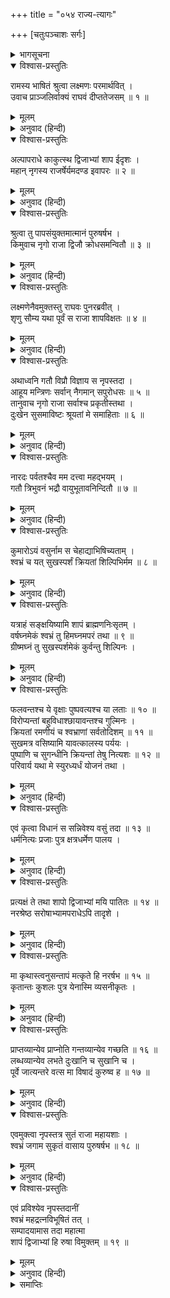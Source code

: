 +++
title = "०५४ राज्य-त्यागः"

+++
[चतुःपञ्चाशः सर्गः]



<details><summary>भागसूचना</summary>

54. राजा नृगका एक सुन्दर गड्ढा बनवाकर अपने पुत्रको राज्य दे स्वयं उसमें प्रवेश करके शाप भोगना
</details>

<details open><summary>विश्वास-प्रस्तुतिः</summary>

रामस्य भाषितं श्रुत्वा लक्ष्मणः परमार्थवित् ।  
उवाच प्राञ्जलिर्वाक्यं राघवं दीप्ततेजसम् ॥ १ ॥
</details>

<details><summary>मूलम्</summary>

रामस्य भाषितं श्रुत्वा लक्ष्मणः परमार्थवित् ।  
उवाच प्राञ्जलिर्वाक्यं राघवं दीप्ततेजसम् ॥ १ ॥
</details>

<details><summary>अनुवाद (हिन्दी)</summary>

श्रीरामका यह भाषण सुनकर परमार्थवेत्ता लक्ष्मण दोनों हाथ जोड़कर उद्दीप्त तेजवाले श्रीरघुनाथजीसे बोले— ॥ १ ॥
</details>

<details open><summary>विश्वास-प्रस्तुतिः</summary>

अल्पापराधे काकुत्स्थ द्विजाभ्यां शाप ईदृशः ।  
महान् नृगस्य राजर्षेर्यमदण्ड इवापरः ॥ २ ॥
</details>

<details><summary>मूलम्</summary>

अल्पापराधे काकुत्स्थ द्विजाभ्यां शाप ईदृशः ।  
महान् नृगस्य राजर्षेर्यमदण्ड इवापरः ॥ २ ॥
</details>

<details><summary>अनुवाद (हिन्दी)</summary>

‘ककुत्स्थकुलभूषण! उन दोनों ब्राह्मणोंने थोड़े-से ही अपराधपर राजर्षि नृगको द्वितीय यमदण्डके समान ऐसा महान् शाप दे दिया ॥ २ ॥
</details>

<details open><summary>विश्वास-प्रस्तुतिः</summary>

श्रुत्वा तु पापसंयुक्तमात्मानं पुरुषर्षभ ।  
किमुवाच नृगो राजा द्विजौ क्रोधसमन्वितौ ॥ ३ ॥
</details>

<details><summary>मूलम्</summary>

श्रुत्वा तु पापसंयुक्तमात्मानं पुरुषर्षभ ।  
किमुवाच नृगो राजा द्विजौ क्रोधसमन्वितौ ॥ ३ ॥
</details>

<details><summary>अनुवाद (हिन्दी)</summary>

‘पुरुषप्रवर! अपनेको शापरूपी पापसे संयुक्त हुआ सुनकर राजा नृगने उन क्रोधी ब्राह्मणोंसे क्या कहा?’ ॥ ३ ॥
</details>

<details open><summary>विश्वास-प्रस्तुतिः</summary>

लक्ष्मणेनैवमुक्तस्तु राघवः पुनरब्रवीत् ।  
शृणु सौम्य यथा पूर्वं स राजा शापविक्षतः ॥ ४ ॥
</details>

<details><summary>मूलम्</summary>

लक्ष्मणेनैवमुक्तस्तु राघवः पुनरब्रवीत् ।  
शृणु सौम्य यथा पूर्वं स राजा शापविक्षतः ॥ ४ ॥
</details>

<details><summary>अनुवाद (हिन्दी)</summary>

लक्ष्मणके इस प्रकार पूछनेपर श्रीरघुनाथजी फिर बोले—‘सौम्य! पूर्वकालमें शापग्रस्त होकर राजा नृगने जो कुछ कहा, उसे बताता हूँ, सुनो ॥ ४ ॥
</details>

<details open><summary>विश्वास-प्रस्तुतिः</summary>

अथाध्वनि गतौ विप्रौ विज्ञाय स नृपस्तदा ।  
आहूय मन्त्रिणः सर्वान् नैगमान् सपुरोधसः ॥ ५ ॥  
तानुवाच नृगो राजा सर्वाश्च प्रकृतीस्तथा ।  
दुःखेन सुसमाविष्टः श्रूयतां मे समाहिताः ॥ ६ ॥
</details>

<details><summary>मूलम्</summary>

अथाध्वनि गतौ विप्रौ विज्ञाय स नृपस्तदा ।  
आहूय मन्त्रिणः सर्वान् नैगमान् सपुरोधसः ॥ ५ ॥  
तानुवाच नृगो राजा सर्वाश्च प्रकृतीस्तथा ।  
दुःखेन सुसमाविष्टः श्रूयतां मे समाहिताः ॥ ६ ॥
</details>

<details><summary>अनुवाद (हिन्दी)</summary>

‘जब राजा नृगको यह पता लगा कि वे दोनों ब्राह्मण चले गये और कहीं रास्तेमें होंगे, तब उन्होंने मन्त्रियोंको, समस्त पुरवासियोंको, पुरोहितोंको तथा समस्त प्रकृतियोंको भी बुलाकर दुःखसे पीड़ित होकर कहा—‘आपलोग सावधान होकर मेरी बात सुनें— ॥ ५-६ ॥
</details>

<details open><summary>विश्वास-प्रस्तुतिः</summary>

नारदः पर्वतश्चैव मम दत्त्वा महद्भयम् ।  
गतौ त्रिभुवनं भद्रौ वायुभूतावनिन्दितौ ॥ ७ ॥
</details>

<details><summary>मूलम्</summary>

नारदः पर्वतश्चैव मम दत्त्वा महद्भयम् ।  
गतौ त्रिभुवनं भद्रौ वायुभूतावनिन्दितौ ॥ ७ ॥
</details>

<details><summary>अनुवाद (हिन्दी)</summary>

‘नारद और पर्वत—ये दोनों कल्याणकारी और अनिन्द्य देवर्षि मेरे पास आये थे । वे दोनों ब्राह्मणोंके दिये हुए शापकी बात बताकर मुझे महान् भय दे वायुके समान तीव्र गतिसे ब्रह्मलोकको चले गये ॥ ७ ॥
</details>

<details open><summary>विश्वास-प्रस्तुतिः</summary>

कुमारोऽयं वसुर्नाम स चेहाद्याभिषिच्यताम् ।  
श्वभ्रं च यत् सुखस्पर्शं क्रियतां शिल्पिभिर्मम ॥ ८ ॥
</details>

<details><summary>मूलम्</summary>

कुमारोऽयं वसुर्नाम स चेहाद्याभिषिच्यताम् ।  
श्वभ्रं च यत् सुखस्पर्शं क्रियतां शिल्पिभिर्मम ॥ ८ ॥
</details>

<details><summary>अनुवाद (हिन्दी)</summary>

‘ये जो वसु नामक राजकुमार हैं, इन्हें इस राज्यपर अभिषिक्त कर दिया जाय और कारीगर मेरे लिये एक ऐसा गड्ढा तैयार करें, जिसका स्पर्श सुखद हो ॥ ८ ॥
</details>

<details open><summary>विश्वास-प्रस्तुतिः</summary>

यत्राहं सङ्क्षयिष्यामि शापं ब्राह्मणनिःसृतम् ।  
वर्षघ्नमेकं श्वभ्रं तु हिमघ्नमपरं तथा ॥ ९ ॥  
ग्रीष्मघ्नं तु सुखस्पर्शमेकं कुर्वन्तु शिल्पिनः ।
</details>

<details><summary>मूलम्</summary>

यत्राहं सङ्क्षयिष्यामि शापं ब्राह्मणनिःसृतम् ।  
वर्षघ्नमेकं श्वभ्रं तु हिमघ्नमपरं तथा ॥ ९ ॥  
ग्रीष्मघ्नं तु सुखस्पर्शमेकं कुर्वन्तु शिल्पिनः ।
</details>

<details><summary>अनुवाद (हिन्दी)</summary>

‘ब्राह्मणके मुखसे निकले हुए उस शापको वहीं रहकर मैं बिताऊँगा । एक गड्ढा ऐसा होना चाहिये, जो वर्षाके कष्टका निवारण करनेवाला हो । दूसरा सर्दीसे बचानेवाला हो और शिल्पीलोग तीसरा एक ऐसा गड्ढा तैयार करें जो गर्मीका निवारण करे और जिसका स्पर्श सुखदायक हो ॥ ९ १/२ ॥
</details>

<details open><summary>विश्वास-प्रस्तुतिः</summary>

फलवन्तश्च ये वृक्षाः पुष्पवत्यश्च या लताः ॥ १० ॥  
विरोप्यन्तां बहुविधाश्छायावन्तश्च गुल्मिनः ।  
क्रियतां रमणीयं च श्वभ्राणां सर्वतोदिशम् ॥ ११ ॥  
सुखमत्र वसिष्यामि यावत्कालस्य पर्ययः ।  
पुष्पाणि च सुगन्धीनि क्रियन्तां तेषु नित्यशः ॥ १२ ॥  
परिवार्य यथा मे स्युरध्यर्धं योजनं तथा ।
</details>

<details><summary>मूलम्</summary>

फलवन्तश्च ये वृक्षाः पुष्पवत्यश्च या लताः ॥ १० ॥  
विरोप्यन्तां बहुविधाश्छायावन्तश्च गुल्मिनः ।  
क्रियतां रमणीयं च श्वभ्राणां सर्वतोदिशम् ॥ ११ ॥  
सुखमत्र वसिष्यामि यावत्कालस्य पर्ययः ।  
पुष्पाणि च सुगन्धीनि क्रियन्तां तेषु नित्यशः ॥ १२ ॥  
परिवार्य यथा मे स्युरध्यर्धं योजनं तथा ।
</details>

<details><summary>अनुवाद (हिन्दी)</summary>

‘जो फल देनेवाले वृक्ष हैं और फूल देनेवाली लताएँ हैं, उन्हें उन गड्ढोंमें लगाया जाय । घनी छायावाले अनेक प्रकारके वृक्षोंका वहाँ आरोपण किया जाय । उन गड्ढोंके चारों ओर डेढ़-डेढ़ योजन (छः-छः कोस)-की भूमि घेरकर खूब रमणीय बना दी जाय । जबतक शापका समय बीतेगा, तबतक मैं वहीं सुखपूर्वक रहूँगा । उन गड्ढोंमें प्रतिदिन सुगन्धित पुष्प संचित किये जायँ’ ॥ १०—१२ १/२ ॥
</details>

<details open><summary>विश्वास-प्रस्तुतिः</summary>

एवं कृत्वा विधानं स सन्निवेश्य वसुं तदा ॥ १३ ॥  
धर्मनित्यः प्रजाः पुत्र क्षत्रधर्मेण पालय ।
</details>

<details><summary>मूलम्</summary>

एवं कृत्वा विधानं स सन्निवेश्य वसुं तदा ॥ १३ ॥  
धर्मनित्यः प्रजाः पुत्र क्षत्रधर्मेण पालय ।
</details>

<details><summary>अनुवाद (हिन्दी)</summary>

‘ऐसी व्यवस्था करके राजकुमार वसुको राजसिंहासनपर बिठाकर राजाने उस समय उनसे कहा—‘बेटा! तुम प्रतिदिन धर्मपरायण रहकर क्षत्रिय-धर्मके अनुसार प्रजाका पालन करो ॥ १३ १/२ ॥
</details>

<details open><summary>विश्वास-प्रस्तुतिः</summary>

प्रत्यक्षं ते तथा शापो द्विजाभ्यां मयि पातितः ॥ १४ ॥  
नरश्रेष्ठ सरोषाभ्यामपराधेऽपि तादृशे ।
</details>

<details><summary>मूलम्</summary>

प्रत्यक्षं ते तथा शापो द्विजाभ्यां मयि पातितः ॥ १४ ॥  
नरश्रेष्ठ सरोषाभ्यामपराधेऽपि तादृशे ।
</details>

<details><summary>अनुवाद (हिन्दी)</summary>

‘दोनों ब्राह्मणोंने मुझपर जिस प्रकार शापद्वारा प्रहार किया है, वह तुम्हारी आँखोंके सामने है । नरश्रेष्ठ! वैसे थोड़े-से अपराधपर भी रुष्ट होकर उन्होंने मुझे शाप दे दिया है ॥ १४ १/२ ॥
</details>

<details open><summary>विश्वास-प्रस्तुतिः</summary>

मा कृथास्त्वनुसन्तापं मत्कृते हि नरर्षभ ॥ १५ ॥  
कृतान्तः कुशलः पुत्र येनास्मि व्यसनीकृतः ।
</details>

<details><summary>मूलम्</summary>

मा कृथास्त्वनुसन्तापं मत्कृते हि नरर्षभ ॥ १५ ॥  
कृतान्तः कुशलः पुत्र येनास्मि व्यसनीकृतः ।
</details>

<details><summary>अनुवाद (हिन्दी)</summary>

‘पुरुषप्रवर! तुम मेरे लिये संताप न करो । बेटा! जिसने मुझे व्यसनी बनाया—संकटमें डाला है, अपना किया हुआ वह प्राचीन कर्म ही अनुकूल-प्रतिकूल फल देनेमें समर्थ होता है ॥ १५ १/२ ॥
</details>

<details open><summary>विश्वास-प्रस्तुतिः</summary>

प्राप्तव्यान्येव प्राप्नोति गन्तव्यान्येव गच्छति ॥ १६ ॥  
लब्धव्यान्येव लभते दुःखानि च सुखानि च ।  
पूर्वे जात्यन्तरे वत्स मा विषादं कुरुष्व ह ॥ १७ ॥
</details>

<details><summary>मूलम्</summary>

प्राप्तव्यान्येव प्राप्नोति गन्तव्यान्येव गच्छति ॥ १६ ॥  
लब्धव्यान्येव लभते दुःखानि च सुखानि च ।  
पूर्वे जात्यन्तरे वत्स मा विषादं कुरुष्व ह ॥ १७ ॥
</details>

<details><summary>अनुवाद (हिन्दी)</summary>

‘वत्स! पूर्वजन्ममें किये गये कर्मके अनुसार मनुष्य उन्हीं वस्तुओंको पाता है, जिन्हें पानेका वह अधिकारी है । उन्हीं स्थानोंपर जाता है, जहाँ जाना उसके लिये अनिवार्य है तथा उन्हीं दुःखों और सुखोंको उपलब्ध करता है, जो उसके लिये नियत हैं; अतः तुम विषाद न करो’ ॥ १६-१७ ॥
</details>

<details open><summary>विश्वास-प्रस्तुतिः</summary>

एवमुक्त्वा नृपस्तत्र सुतं राजा महायशाः ।  
श्वभ्रं जगाम सुकृतं वासाय पुरुषर्षभ ॥ १८ ॥
</details>

<details><summary>मूलम्</summary>

एवमुक्त्वा नृपस्तत्र सुतं राजा महायशाः ।  
श्वभ्रं जगाम सुकृतं वासाय पुरुषर्षभ ॥ १८ ॥
</details>

<details><summary>अनुवाद (हिन्दी)</summary>

‘नरश्रेष्ठ! अपने पुत्रसे ऐसा कहकर महायशस्वी नरपाल राजा नृगने अपने रहनेके लिये सुन्दर ढंगसे तैयार किये गये गड्ढेमें प्रवेश किया ॥ १८ ॥
</details>

<details open><summary>विश्वास-प्रस्तुतिः</summary>

एवं प्रविश्येव नृपस्तदानीं  
श्वभ्रं महद्रत्नविभूषितं तत् ।  
सम्पादयामास तदा महात्मा  
शापं द्विजाभ्यां हि रुषा विमुक्तम् ॥ १९ ॥
</details>

<details><summary>मूलम्</summary>

एवं प्रविश्येव नृपस्तदानीं  
श्वभ्रं महद्रत्नविभूषितं तत् ।  
सम्पादयामास तदा महात्मा  
शापं द्विजाभ्यां हि रुषा विमुक्तम् ॥ १९ ॥
</details>

<details><summary>अनुवाद (हिन्दी)</summary>

‘इस तरह उस रत्नविभूषित महान् गर्तमें प्रवेश करके उस समय महात्मा राजा नृगने ब्राह्मणोंद्वारा रोषपूर्वक दिये गये उस शापको भोगना आरम्भ किया’ ॥ १९ ॥
</details>

<details><summary>समाप्तिः</summary>

इत्यार्षे श्रीमद्रामायणे वाल्मीकीये आदिकाव्ये उत्तरकाण्डे चतुःपञ्चाशः सर्गः ॥ ५४ ॥  
इस प्रकार श्रीवाल्मीकिनिर्मित आर्षरामायण आदिकाव्यके उत्तरकाण्डमें चौवनवाँ सर्ग पूरा हुआ ॥ ५४ ॥
</details>

